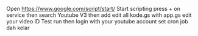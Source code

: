 Open https://www.google.com/script/start/
Start scripting
press + on service then search Youtube V3 then add
edit all kode.gs with app.gs
edit your video ID
Test run then login with your youtube account
set cron job
dah kelar
